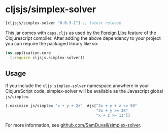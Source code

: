 # cljsjs/simplex-solver

[](dependency)
```clojure
[cljsjs/simplex-solver "0.0.3-1"] ;; latest release
```
[](/dependency)

This jar comes with `deps.cljs` as used by the [Foreign Libs][flibs] feature
of the Clojurescript compiler. After adding the above dependency to your project
you can require the packaged library like so:

```clojure
(ns application.core
  (:require cljsjs.simplex-solver))
```

[flibs]: https://clojurescript.org/reference/packaging-foreign-deps

## Usage

If you include the `cljs.simplex-solver` namespace anywhere in your
ClojureScript code, simplex-solver will be available as the Javascript
global `js/simplex`.


```clojure
(.maximize js/simplex "x + y + 2z"  #js["2x + y + z <= 50"
                                        "2x + y >= 36"
                                        "x + z >= 11"])
```

For more information, see [github.com/SamDuvall/simplex-solver](https://github.com/SamDuvall/simplex-solver).
